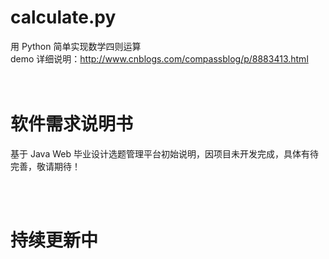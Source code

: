 # calculate.py
用 Python 简单实现数学四则运算<br>
demo 详细说明：![]()http://www.cnblogs.com/compassblog/p/8883413.html <br><br><br>

# 软件需求说明书
基于 Java Web 毕业设计选题管理平台初始说明，因项目未开发完成，具体有待完善，敬请期待！


<br><br>

# 持续更新中
